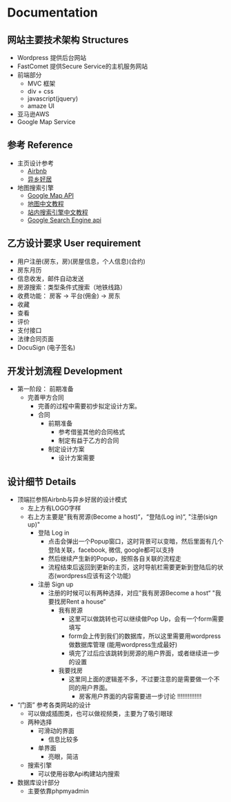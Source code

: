 # Documentation

## 网站主要技术架构 Structures
-   Wordpress 提供后台网站
-   FastComet 提供Secure Service的主机服务网站
-	前端部分
	-	MVC 框架
	-	div + css 
	-	javascript(jquery)
	-	amaze UI
-	亚马逊AWS
-	Google Map Service

## 参考 Reference
-   主页设计参考
    -   [Airbnb](https://www.airbnb.com)
    -   [异乡好居](https://www.uhouzz.com)
-   地图搜索引擎
    -    [Google Map API](https://developers.google.com/maps/documentation/)
    -    [地图中文教程](http://www.runoob.com/googleapi/googleapi-tutorial.html)
	-	 [站内搜索引擎中文教程](https://www.gznotes.com/wordpress-custom-search/)
	-	 [Google Search Engine api](https://cse.google.com.hk/cse/)
## 乙方设计要求 User requirement
-	用户注册(房东，房)(房屋信息，个人信息)(合约)
-	房东月历
-	信息收发，邮件自动发送
-	房源搜索：类型条件式搜索（地铁线路）
-	收费功能： 房客 -> 平台(佣金) -> 房东
-	收藏
-	查看
-	评价
-	支付接口
-	法律合同页面
-	DocuSign (电子签名)

## 开发计划流程 Development 

-	第一阶段： 前期准备
	-	完善甲方合同
		-	完善的过程中需要初步拟定设计方案。
		-	合同
			-	前期准备
				-	参考借鉴其他的合同格式
				-	制定有益于乙方的合同
			-	制定设计方案
				-	设计方案需要


## 设计细节 Details
-	顶端拦参照Airbnb与异乡好居的设计模式
	-	左上方有LOGO字样
	-	右上方主要是"我有房源(Become a host)“，“登陆(Log in)“, "注册(sign up)"
		-	登陆 Log in 
			-	点击会弹出一个Popup窗口，这时背景可以变暗，然后里面有几个登陆关联，facebook, 微信, google都可以支持
			-	然后继续产生新的Popup，按照各自关联的流程走
			-	流程结束后返回到更新的主页，这时导航栏需要更新到登陆后的状态(wordpress应该有这个功能)
		-	注册 Sign up
			-	注册的时候可以有两种选择，对应"我有房源Become a host“ "我要找房Rent a house“
				-	我有房源
					-	这里可以做跳转也可以继续做Pop Up，会有一个form需要填写
					-	form会上传到我们的数据库，所以这里需要用wordpress做数据库管理 (能用wordpress生成最好)
					-	填完了过后应该跳转到房源的用户界面，或者继续进一步的设置
				-	我要找房
					-	这里同上面的逻辑差不多，不过要注意的是需要做一个不同的用户界面。
						-	房客用户界面的内容需要进一步讨论 !!!!!!!!!!!!!!
-	“门面” 参考各类网站的设计
	-	可以做成插图类，也可以做视频类，主要为了吸引眼球
	-	两种选择
		-	可滑动的界面
			-	信息比较多
		-	单界面
			-	亮眼，简洁
	-	搜索引擎
		-	可以使用谷歌Api构建站内搜索
-	数据库设计部分
	-	主要依靠phpmyadmin











